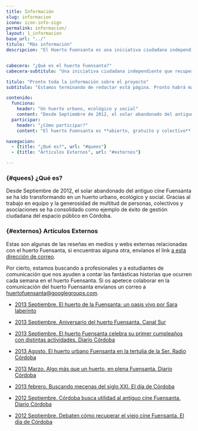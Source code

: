 ```yaml
---
title: Información
slug: informacion
icono: icon-info-sign
permalink: informacion/
layout: 1_informacion
base_url: "../"
titulo: "Más información"
descripcion: "El Huerto Fuensanta es una iniciativa ciudadana independiente que ha recuperado un espacio público abandonado desde hace más de 20 años"


cabecera: "¿Qué es el huerto Fuensanta?"
cabecera-subtitulo: "Una iniciativa ciudadana independiente que recupera un espacio público abandonado desde hace más de 20 años"

titulo: "Pronto toda la información sobre el proyecto"
subtitulo: "Estamos terminando de redactar está página. Pronto habrá más información sobre el proyecto…"

contenido:
  funciona:
    header: "Un huerto urbano, ecológico y social"
    content: "Desde Septiembre de 2012, el solar abandonado del antiguo cine Fuensanta se ha ido transformando en un huerto urbano, ecológico y social. Gracias al trabajo en equipo y la generosidad de multitud de personas, colectivos y asociaciones se ha consolidado como ejemplo de éxito de gestión ciudadana del espacio público en Córdoba."
  participar:
    header: "¿Cómo participar?"
    content: "El huerto Fuensanta es **abierto, gratuito y colectivo**. Está situado en el antiguo solar del Cine Fuensanta en la Calle Hernando de Magallanes del barrio de la Fuensanta, Córdoba. Para participar suscríbete a la lista de correo y envíanos un correo presentándote. ¡Bienvenido/a!"

navegacion:
  - {title: "¿Qué es?", url: "#quees"}
  - {title: "Artículos Externos", url: "#externos"}

---
```

### {#quees} ¿Qué es?

Desde Septiembre de 2012, el solar abandonado del antiguo cine Fuensanta se ha ido transformando en un huerto urbano, ecológico y social. Gracias al trabajo en equipo y la generosidad de multitud de personas, colectivos y asociaciones se ha consolidado como ejemplo de éxito de gestión ciudadana del espacio público en Córdoba.

### {#externos} Artículos Externos

Estas son algunas de las reseñas en medios y webs externas relacionadas con el huerto Fuensanta, si encuentras alguna otra, envíanos el link [a esta dirección de correo](mailto:huertofuensanta@googlegroups.com). 

Por cierto, estamos buscando a profesionales y a estudiantes de comunicación que nos ayuden a contar las fantásticas historias que ocurren cada semana en el huerto Fuensanta. Si os apetece colaborar en la comunicación del huerto Fuensanta envíanos un correo a [huertofuensanta@googlegroups.com](mailto:huertofuensanta@googlegroups.com).

+ [2013 Septiembre. El huerto de la Fuensanta: un oasis vivo por Sara laberinto](http://saralaberinto.wordpress.com/2013/09/09/el-huerto-de-la-fuensanta-un-oasis-vivo-en-medio-de-los-edificios-de-hormigon/)

+ [2013 Septiembre. Aniversario del huerto Fuensanta. Canal Sur](/medios/2013-09-06_aniversario-canal-sur-short.mov)

+ [2013 Septiembre. El huerto Fuensanta celebra su primer cumpleaños con distintas actividades. Diario Córdoba](http://www.diariocordoba.com/noticias/cordobalocal/el-huerto-fuensanta-celebra-su-primer-cumpleanos-con-distintas-actividades_826412.html)

+ [2013 Agosto. El huerto urbano Fuensanta en la tertulia de la Ser. Radio Córdoba](/medios/2013-08-20_tertulia-huerto_radio-Cordoba.mp3)

+ [2013 Marzo. Algo más que un huerto, en plena Fuensanta. Diario Córdoba](http://www.diariocordoba.com/noticias/cordobalocal/algo-mas-que-un-huerto-en-plena-fuensanta_792573.html)

+ [2013 febrero. Buscando mecenas del siglo XXI. El día de Córdoba](/medios/2013-02-24_Campaña_Crowdfunding_Huerto_Fuensanta_ElDiaDeCordoba.pdf)

+ [2012 Septiembre. Córdoba busca utilidad al antiguo cine Fuensanta. Diario Córdoba](http://www.diariocordoba.com/noticias/cordobalocal/cordoba-busca-utilidad-antiguo-cine-fuensanta_742489.html)

+ [2012 Septiembre. Debaten cómo recuperar el viejo cine Fuensanta. El día de Córdoba](http://www.eldiadecordoba.es/article/cordoba/1342432/debaten/como/recuperar/viejo/cine/fuensanta.html)